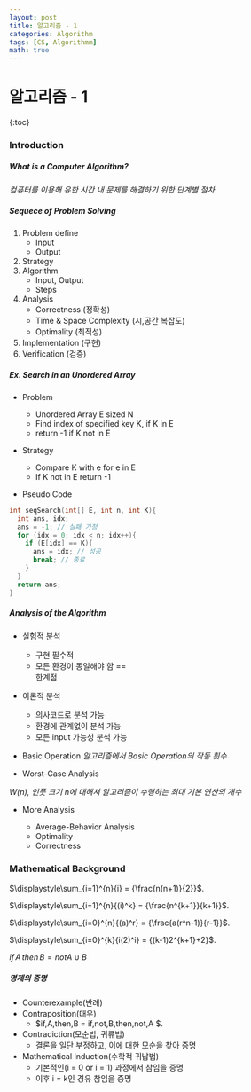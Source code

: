 ```yaml
---
layout: post
title: 알고리즘 - 1
categories: Algorithm
tags: [CS, Algorithmm]
math: true
---
```


# 알고리즘 - 1

{:toc}

### Introduction

##### What is a Computer Algorithm?

_컴퓨터를 이용해 유한 시간 내 문제를 해결하기 위한 단계별 절차_

##### Sequece of Problem Solving

1. Problem define
   - Input
   - Output
2. Strategy
3. Algorithm
   - Input, Output
   - Steps
4. Analysis
   - Correctness (정확성)
   - Time & Space Complexity (시,공간 복잡도)
   - Optimality (최적성)
5. Implementation (구현)
6. Verification (검증)

##### Ex. Search in an Unordered Array

- Problem

  - Unordered Array E sized N
  - Find index of specified key K, if K in E
  - return -1 if K not in E

- Strategy

  - Compare K with e for e in E
  - If K not in E return -1

- Pseudo Code

```c
int seqSearch(int[] E, int n, int K){
  int ans, idx;
  ans = -1; // 실패 가정
  for (idx = 0; idx < n; idx++){
    if (E[idx] == K){
      ans = idx; // 성공
      break; // 종료
    }
  }
  return ans;
}
```

##### Analysis of the Algorithm

- 실험적 분석
  - 구현 필수적
  - 모든 환경이 동일해야 함 == <div class="red">한계점
- 이론적 분석

  - 의사코드로 분석 가능
  - 환경에 관계없이 분석 가능
  - 모든 input 가능성 분석 가능

- Basic Operation
  _알고리즘에서 Basic Operation의 작동 횟수_

- Worst-Case Analysis

_W(n), 인풋 크기 n에 대해서 알고리즘이 수행하는 *최대 기본 연산*의 개수_

- More Analysis

  - Average-Behavior Analysis
  - Optimality
  - Correctness

### Mathematical Background

$\displaystyle\sum_{i=1}^{n}{i} = {\frac{n(n+1)}{2}}$.

$\displaystyle\sum_{i=1}^{n}{(i)^k} = {\frac{n^{k+1}}{k+1}}$.

$\displaystyle\sum_{i=0}^{n}{(a)^r} = {\frac{a(r^n-1)}{r-1}}$.

$\displaystyle\sum_{i=0}^{k}{i(2)^i} = {(k-1)2^{k+1}+2}$.

$if\,A\,then\,B = not A \cup B$

##### 명제의 증명

- Counterexample(반례)
- Contraposition(대우)
  - $if\,A\,then\,B = if\,not\,B\,then\,not\,A $.
- Contradiction(모순법, 귀류법)
  - 결론을 일단 부정하고, 이에 대한 모순을 찾아 증명
- Mathematical Induction(수학적 귀납법)
  - 기본적인(i = 0 or i = 1) 과정에서 참임을 증명
  - 이후 i = k인 경유 참임을 증명
